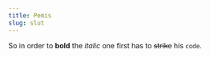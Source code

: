 ```yaml
---
title: Pemis
slug: slut
---
```

So in order to **bold** the *italic* one first has to ~~strike~~ his `code`.
